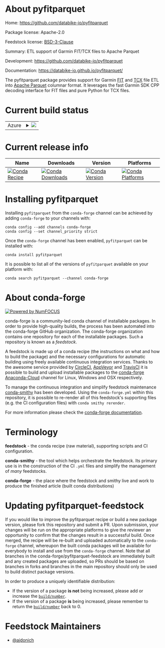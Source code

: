 About pyfitparquet
==================

Home: https://github.com/databike-io/pyfitparquet

Package license: Apache-2.0

Feedstock license: [BSD-3-Clause](https://github.com/conda-forge/pyfitparquet-feedstock/blob/master/LICENSE.txt)

Summary: ETL support of Garmin FIT/TCX files to Apache Parquet

Development: https://github.com/databike-io/pyfitparquet

Documentation: https://databike-io.github.io/pyfitparquet/

The pyfitparquet package provides support for Garmin [FIT](https://developer.garmin.com/fit/overview/) and
[TCX](https://en.wikipedia.org/wiki/Training_Center_XML) file ETL into [Apache Parquet](https://parquet.apache.org/)
columnar format. It leverages the fast Garmin SDK CPP decoding interface for FIT files and pure Python for TCX files.


Current build status
====================


<table>
    
  <tr>
    <td>Azure</td>
    <td>
      <details>
        <summary>
          <a href="https://dev.azure.com/conda-forge/feedstock-builds/_build/latest?definitionId=12085&branchName=master">
            <img src="https://dev.azure.com/conda-forge/feedstock-builds/_apis/build/status/pyfitparquet-feedstock?branchName=master">
          </a>
        </summary>
        <table>
          <thead><tr><th>Variant</th><th>Status</th></tr></thead>
          <tbody><tr>
              <td>linux_64_arrow_cpp3.0.0python3.6.____cpython</td>
              <td>
                <a href="https://dev.azure.com/conda-forge/feedstock-builds/_build/latest?definitionId=12085&branchName=master">
                  <img src="https://dev.azure.com/conda-forge/feedstock-builds/_apis/build/status/pyfitparquet-feedstock?branchName=master&jobName=linux&configuration=linux_64_arrow_cpp3.0.0python3.6.____cpython" alt="variant">
                </a>
              </td>
            </tr><tr>
              <td>linux_64_arrow_cpp3.0.0python3.7.____cpython</td>
              <td>
                <a href="https://dev.azure.com/conda-forge/feedstock-builds/_build/latest?definitionId=12085&branchName=master">
                  <img src="https://dev.azure.com/conda-forge/feedstock-builds/_apis/build/status/pyfitparquet-feedstock?branchName=master&jobName=linux&configuration=linux_64_arrow_cpp3.0.0python3.7.____cpython" alt="variant">
                </a>
              </td>
            </tr><tr>
              <td>linux_64_arrow_cpp3.0.0python3.8.____cpython</td>
              <td>
                <a href="https://dev.azure.com/conda-forge/feedstock-builds/_build/latest?definitionId=12085&branchName=master">
                  <img src="https://dev.azure.com/conda-forge/feedstock-builds/_apis/build/status/pyfitparquet-feedstock?branchName=master&jobName=linux&configuration=linux_64_arrow_cpp3.0.0python3.8.____cpython" alt="variant">
                </a>
              </td>
            </tr><tr>
              <td>linux_64_arrow_cpp3.0.0python3.9.____cpython</td>
              <td>
                <a href="https://dev.azure.com/conda-forge/feedstock-builds/_build/latest?definitionId=12085&branchName=master">
                  <img src="https://dev.azure.com/conda-forge/feedstock-builds/_apis/build/status/pyfitparquet-feedstock?branchName=master&jobName=linux&configuration=linux_64_arrow_cpp3.0.0python3.9.____cpython" alt="variant">
                </a>
              </td>
            </tr><tr>
              <td>linux_64_arrow_cpp4.0.1python3.6.____cpython</td>
              <td>
                <a href="https://dev.azure.com/conda-forge/feedstock-builds/_build/latest?definitionId=12085&branchName=master">
                  <img src="https://dev.azure.com/conda-forge/feedstock-builds/_apis/build/status/pyfitparquet-feedstock?branchName=master&jobName=linux&configuration=linux_64_arrow_cpp4.0.1python3.6.____cpython" alt="variant">
                </a>
              </td>
            </tr><tr>
              <td>linux_64_arrow_cpp4.0.1python3.7.____cpython</td>
              <td>
                <a href="https://dev.azure.com/conda-forge/feedstock-builds/_build/latest?definitionId=12085&branchName=master">
                  <img src="https://dev.azure.com/conda-forge/feedstock-builds/_apis/build/status/pyfitparquet-feedstock?branchName=master&jobName=linux&configuration=linux_64_arrow_cpp4.0.1python3.7.____cpython" alt="variant">
                </a>
              </td>
            </tr><tr>
              <td>linux_64_arrow_cpp4.0.1python3.8.____cpython</td>
              <td>
                <a href="https://dev.azure.com/conda-forge/feedstock-builds/_build/latest?definitionId=12085&branchName=master">
                  <img src="https://dev.azure.com/conda-forge/feedstock-builds/_apis/build/status/pyfitparquet-feedstock?branchName=master&jobName=linux&configuration=linux_64_arrow_cpp4.0.1python3.8.____cpython" alt="variant">
                </a>
              </td>
            </tr><tr>
              <td>linux_64_arrow_cpp4.0.1python3.9.____cpython</td>
              <td>
                <a href="https://dev.azure.com/conda-forge/feedstock-builds/_build/latest?definitionId=12085&branchName=master">
                  <img src="https://dev.azure.com/conda-forge/feedstock-builds/_apis/build/status/pyfitparquet-feedstock?branchName=master&jobName=linux&configuration=linux_64_arrow_cpp4.0.1python3.9.____cpython" alt="variant">
                </a>
              </td>
            </tr><tr>
              <td>linux_64_arrow_cpp5.0.0python3.6.____cpython</td>
              <td>
                <a href="https://dev.azure.com/conda-forge/feedstock-builds/_build/latest?definitionId=12085&branchName=master">
                  <img src="https://dev.azure.com/conda-forge/feedstock-builds/_apis/build/status/pyfitparquet-feedstock?branchName=master&jobName=linux&configuration=linux_64_arrow_cpp5.0.0python3.6.____cpython" alt="variant">
                </a>
              </td>
            </tr><tr>
              <td>linux_64_arrow_cpp5.0.0python3.7.____cpython</td>
              <td>
                <a href="https://dev.azure.com/conda-forge/feedstock-builds/_build/latest?definitionId=12085&branchName=master">
                  <img src="https://dev.azure.com/conda-forge/feedstock-builds/_apis/build/status/pyfitparquet-feedstock?branchName=master&jobName=linux&configuration=linux_64_arrow_cpp5.0.0python3.7.____cpython" alt="variant">
                </a>
              </td>
            </tr><tr>
              <td>linux_64_arrow_cpp5.0.0python3.8.____cpython</td>
              <td>
                <a href="https://dev.azure.com/conda-forge/feedstock-builds/_build/latest?definitionId=12085&branchName=master">
                  <img src="https://dev.azure.com/conda-forge/feedstock-builds/_apis/build/status/pyfitparquet-feedstock?branchName=master&jobName=linux&configuration=linux_64_arrow_cpp5.0.0python3.8.____cpython" alt="variant">
                </a>
              </td>
            </tr><tr>
              <td>linux_64_arrow_cpp5.0.0python3.9.____cpython</td>
              <td>
                <a href="https://dev.azure.com/conda-forge/feedstock-builds/_build/latest?definitionId=12085&branchName=master">
                  <img src="https://dev.azure.com/conda-forge/feedstock-builds/_apis/build/status/pyfitparquet-feedstock?branchName=master&jobName=linux&configuration=linux_64_arrow_cpp5.0.0python3.9.____cpython" alt="variant">
                </a>
              </td>
            </tr><tr>
              <td>osx_64_arrow_cpp3.0.0python3.6.____cpython</td>
              <td>
                <a href="https://dev.azure.com/conda-forge/feedstock-builds/_build/latest?definitionId=12085&branchName=master">
                  <img src="https://dev.azure.com/conda-forge/feedstock-builds/_apis/build/status/pyfitparquet-feedstock?branchName=master&jobName=osx&configuration=osx_64_arrow_cpp3.0.0python3.6.____cpython" alt="variant">
                </a>
              </td>
            </tr><tr>
              <td>osx_64_arrow_cpp3.0.0python3.7.____cpython</td>
              <td>
                <a href="https://dev.azure.com/conda-forge/feedstock-builds/_build/latest?definitionId=12085&branchName=master">
                  <img src="https://dev.azure.com/conda-forge/feedstock-builds/_apis/build/status/pyfitparquet-feedstock?branchName=master&jobName=osx&configuration=osx_64_arrow_cpp3.0.0python3.7.____cpython" alt="variant">
                </a>
              </td>
            </tr><tr>
              <td>osx_64_arrow_cpp3.0.0python3.8.____cpython</td>
              <td>
                <a href="https://dev.azure.com/conda-forge/feedstock-builds/_build/latest?definitionId=12085&branchName=master">
                  <img src="https://dev.azure.com/conda-forge/feedstock-builds/_apis/build/status/pyfitparquet-feedstock?branchName=master&jobName=osx&configuration=osx_64_arrow_cpp3.0.0python3.8.____cpython" alt="variant">
                </a>
              </td>
            </tr><tr>
              <td>osx_64_arrow_cpp3.0.0python3.9.____cpython</td>
              <td>
                <a href="https://dev.azure.com/conda-forge/feedstock-builds/_build/latest?definitionId=12085&branchName=master">
                  <img src="https://dev.azure.com/conda-forge/feedstock-builds/_apis/build/status/pyfitparquet-feedstock?branchName=master&jobName=osx&configuration=osx_64_arrow_cpp3.0.0python3.9.____cpython" alt="variant">
                </a>
              </td>
            </tr><tr>
              <td>osx_64_arrow_cpp4.0.1python3.6.____cpython</td>
              <td>
                <a href="https://dev.azure.com/conda-forge/feedstock-builds/_build/latest?definitionId=12085&branchName=master">
                  <img src="https://dev.azure.com/conda-forge/feedstock-builds/_apis/build/status/pyfitparquet-feedstock?branchName=master&jobName=osx&configuration=osx_64_arrow_cpp4.0.1python3.6.____cpython" alt="variant">
                </a>
              </td>
            </tr><tr>
              <td>osx_64_arrow_cpp4.0.1python3.7.____cpython</td>
              <td>
                <a href="https://dev.azure.com/conda-forge/feedstock-builds/_build/latest?definitionId=12085&branchName=master">
                  <img src="https://dev.azure.com/conda-forge/feedstock-builds/_apis/build/status/pyfitparquet-feedstock?branchName=master&jobName=osx&configuration=osx_64_arrow_cpp4.0.1python3.7.____cpython" alt="variant">
                </a>
              </td>
            </tr><tr>
              <td>osx_64_arrow_cpp4.0.1python3.8.____cpython</td>
              <td>
                <a href="https://dev.azure.com/conda-forge/feedstock-builds/_build/latest?definitionId=12085&branchName=master">
                  <img src="https://dev.azure.com/conda-forge/feedstock-builds/_apis/build/status/pyfitparquet-feedstock?branchName=master&jobName=osx&configuration=osx_64_arrow_cpp4.0.1python3.8.____cpython" alt="variant">
                </a>
              </td>
            </tr><tr>
              <td>osx_64_arrow_cpp4.0.1python3.9.____cpython</td>
              <td>
                <a href="https://dev.azure.com/conda-forge/feedstock-builds/_build/latest?definitionId=12085&branchName=master">
                  <img src="https://dev.azure.com/conda-forge/feedstock-builds/_apis/build/status/pyfitparquet-feedstock?branchName=master&jobName=osx&configuration=osx_64_arrow_cpp4.0.1python3.9.____cpython" alt="variant">
                </a>
              </td>
            </tr><tr>
              <td>osx_64_arrow_cpp5.0.0python3.6.____cpython</td>
              <td>
                <a href="https://dev.azure.com/conda-forge/feedstock-builds/_build/latest?definitionId=12085&branchName=master">
                  <img src="https://dev.azure.com/conda-forge/feedstock-builds/_apis/build/status/pyfitparquet-feedstock?branchName=master&jobName=osx&configuration=osx_64_arrow_cpp5.0.0python3.6.____cpython" alt="variant">
                </a>
              </td>
            </tr><tr>
              <td>osx_64_arrow_cpp5.0.0python3.7.____cpython</td>
              <td>
                <a href="https://dev.azure.com/conda-forge/feedstock-builds/_build/latest?definitionId=12085&branchName=master">
                  <img src="https://dev.azure.com/conda-forge/feedstock-builds/_apis/build/status/pyfitparquet-feedstock?branchName=master&jobName=osx&configuration=osx_64_arrow_cpp5.0.0python3.7.____cpython" alt="variant">
                </a>
              </td>
            </tr><tr>
              <td>osx_64_arrow_cpp5.0.0python3.8.____cpython</td>
              <td>
                <a href="https://dev.azure.com/conda-forge/feedstock-builds/_build/latest?definitionId=12085&branchName=master">
                  <img src="https://dev.azure.com/conda-forge/feedstock-builds/_apis/build/status/pyfitparquet-feedstock?branchName=master&jobName=osx&configuration=osx_64_arrow_cpp5.0.0python3.8.____cpython" alt="variant">
                </a>
              </td>
            </tr><tr>
              <td>osx_64_arrow_cpp5.0.0python3.9.____cpython</td>
              <td>
                <a href="https://dev.azure.com/conda-forge/feedstock-builds/_build/latest?definitionId=12085&branchName=master">
                  <img src="https://dev.azure.com/conda-forge/feedstock-builds/_apis/build/status/pyfitparquet-feedstock?branchName=master&jobName=osx&configuration=osx_64_arrow_cpp5.0.0python3.9.____cpython" alt="variant">
                </a>
              </td>
            </tr>
          </tbody>
        </table>
      </details>
    </td>
  </tr>
</table>

Current release info
====================

| Name | Downloads | Version | Platforms |
| --- | --- | --- | --- |
| [![Conda Recipe](https://img.shields.io/badge/recipe-pyfitparquet-green.svg)](https://anaconda.org/conda-forge/pyfitparquet) | [![Conda Downloads](https://img.shields.io/conda/dn/conda-forge/pyfitparquet.svg)](https://anaconda.org/conda-forge/pyfitparquet) | [![Conda Version](https://img.shields.io/conda/vn/conda-forge/pyfitparquet.svg)](https://anaconda.org/conda-forge/pyfitparquet) | [![Conda Platforms](https://img.shields.io/conda/pn/conda-forge/pyfitparquet.svg)](https://anaconda.org/conda-forge/pyfitparquet) |

Installing pyfitparquet
=======================

Installing `pyfitparquet` from the `conda-forge` channel can be achieved by adding `conda-forge` to your channels with:

```
conda config --add channels conda-forge
conda config --set channel_priority strict
```

Once the `conda-forge` channel has been enabled, `pyfitparquet` can be installed with:

```
conda install pyfitparquet
```

It is possible to list all of the versions of `pyfitparquet` available on your platform with:

```
conda search pyfitparquet --channel conda-forge
```


About conda-forge
=================

[![Powered by NumFOCUS](https://img.shields.io/badge/powered%20by-NumFOCUS-orange.svg?style=flat&colorA=E1523D&colorB=007D8A)](http://numfocus.org)

conda-forge is a community-led conda channel of installable packages.
In order to provide high-quality builds, the process has been automated into the
conda-forge GitHub organization. The conda-forge organization contains one repository
for each of the installable packages. Such a repository is known as a *feedstock*.

A feedstock is made up of a conda recipe (the instructions on what and how to build
the package) and the necessary configurations for automatic building using freely
available continuous integration services. Thanks to the awesome service provided by
[CircleCI](https://circleci.com/), [AppVeyor](https://www.appveyor.com/)
and [TravisCI](https://travis-ci.com/) it is possible to build and upload installable
packages to the [conda-forge](https://anaconda.org/conda-forge)
[Anaconda-Cloud](https://anaconda.org/) channel for Linux, Windows and OSX respectively.

To manage the continuous integration and simplify feedstock maintenance
[conda-smithy](https://github.com/conda-forge/conda-smithy) has been developed.
Using the ``conda-forge.yml`` within this repository, it is possible to re-render all of
this feedstock's supporting files (e.g. the CI configuration files) with ``conda smithy rerender``.

For more information please check the [conda-forge documentation](https://conda-forge.org/docs/).

Terminology
===========

**feedstock** - the conda recipe (raw material), supporting scripts and CI configuration.

**conda-smithy** - the tool which helps orchestrate the feedstock.
                   Its primary use is in the construction of the CI ``.yml`` files
                   and simplify the management of *many* feedstocks.

**conda-forge** - the place where the feedstock and smithy live and work to
                  produce the finished article (built conda distributions)


Updating pyfitparquet-feedstock
===============================

If you would like to improve the pyfitparquet recipe or build a new
package version, please fork this repository and submit a PR. Upon submission,
your changes will be run on the appropriate platforms to give the reviewer an
opportunity to confirm that the changes result in a successful build. Once
merged, the recipe will be re-built and uploaded automatically to the
`conda-forge` channel, whereupon the built conda packages will be available for
everybody to install and use from the `conda-forge` channel.
Note that all branches in the conda-forge/pyfitparquet-feedstock are
immediately built and any created packages are uploaded, so PRs should be based
on branches in forks and branches in the main repository should only be used to
build distinct package versions.

In order to produce a uniquely identifiable distribution:
 * If the version of a package **is not** being increased, please add or increase
   the [``build/number``](https://docs.conda.io/projects/conda-build/en/latest/resources/define-metadata.html#build-number-and-string).
 * If the version of a package **is** being increased, please remember to return
   the [``build/number``](https://docs.conda.io/projects/conda-build/en/latest/resources/define-metadata.html#build-number-and-string)
   back to 0.

Feedstock Maintainers
=====================

* [@ajdonich](https://github.com/ajdonich/)

